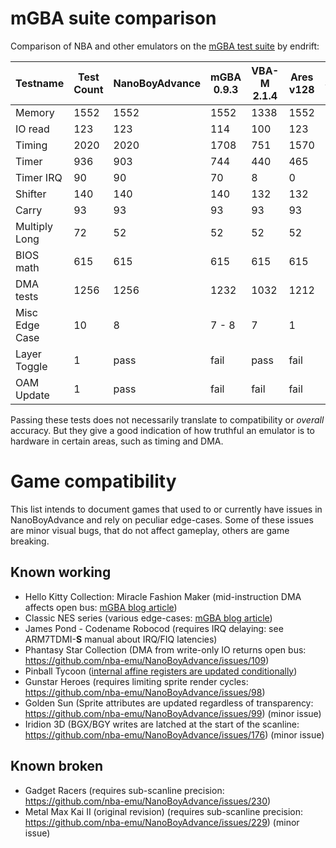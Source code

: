 
# mGBA suite comparison

Comparison of NBA and other emulators on the [mGBA test suite](https://github.com/mgba-emu/suite) by endrift:

Testname      | Test Count | NanoBoyAdvance | mGBA 0.9.3 | VBA-M 2.1.4 | Ares v128 | SkyEmu     |
--------------|------------|----------------|------------|-------------|-----------|------------|
Memory        |       1552 |           1552 |       1552 |        1338 |      1552 |       1552 |
IO read       |        123 |            123 |        114 |         100 |       123 |        123 |
Timing        |       2020 |           2020 |       1708 |         751 |      1570 |       2020 |
Timer         |        936 |            903 |        744 |         440 |       465 |        587 |
Timer IRQ     |         90 |             90 |         70 |           8 |         0 |         90 |
Shifter       |        140 |            140 |        140 |         132 |       132 |        140 |
Carry         |         93 |             93 |         93 |          93 |        93 |         93 |
Multiply Long |         72 |             52 |         52 |          52 |        52 |         52 |
BIOS math     |        615 |            615 |        615 |         615 |       615 |        615 |
DMA tests     |       1256 |           1256 |       1232 |        1032 |      1212 |       1256 |
Misc Edge Case|         10 |              8 |      7 - 8 |           7 |         1 |          3 |
Layer Toggle  |          1 |           pass |       fail |        pass |      fail |       pass |
OAM Update    |          1 |           pass |       fail |        fail |      fail |       pass |

Passing these tests does not necessarily translate to compatibility or *overall* accuracy.
But they give a good indication of how truthful an emulator is to hardware in certain areas, such as timing and DMA.

# Game compatibility

This list intends to document games that used to or currently have issues in NanoBoyAdvance and rely on peculiar edge-cases.
Some of these issues are minor visual bugs, that do not affect gameplay, others are game breaking.

## Known working

- Hello Kitty Collection: Miracle Fashion Maker (mid-instruction DMA affects open bus: [mGBA blog article](https://mgba.io/2020/01/25/infinite-loop-holy-grail/))
- Classic NES series (various edge-cases: [mGBA blog article](https://mgba.io/2014/12/28/classic-nes/))
- James Pond - Codename Robocod (requires IRQ delaying: see ARM7TDMI-**S** manual about IRQ/FIQ latencies)
- Phantasy Star Collection (DMA from write-only IO returns open bus: https://github.com/nba-emu/NanoBoyAdvance/issues/109)
- Pinball Tycoon ([internal affine registers are updated conditionally](https://github.com/mgba-emu/mgba/issues/1668#issuecomment-925306878))
- Gunstar Heroes (requires limiting sprite render cycles: https://github.com/nba-emu/NanoBoyAdvance/issues/98)
- Golden Sun (Sprite attributes are updated regardless of transparency: https://github.com/nba-emu/NanoBoyAdvance/issues/99) (minor issue)
- Iridion 3D (BGX/BGY writes are latched at the start of the scanline: https://github.com/nba-emu/NanoBoyAdvance/issues/176) (minor issue)

## Known broken

- Gadget Racers (requires sub-scanline precision: https://github.com/nba-emu/NanoBoyAdvance/issues/230)
- Metal Max Kai II (original revision) (requires sub-scanline precision: https://github.com/nba-emu/NanoBoyAdvance/issues/229) (minor issue)
